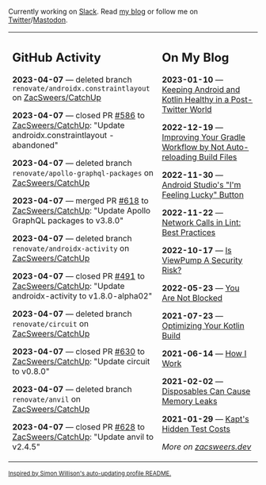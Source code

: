 Currently working on [Slack](https://slack.com/). Read [my blog](https://zacsweers.dev/) or follow me on [Twitter](https://twitter.com/ZacSweers)/[Mastodon](https://hachyderm.io/@ZacSweers).

<table><tr><td valign="top" width="60%">

## GitHub Activity
<!-- githubActivity starts -->
**2023-04-07** — deleted branch `renovate/androidx.constraintlayout` on [ZacSweers/CatchUp](https://github.com/ZacSweers/CatchUp)

**2023-04-07** — closed PR [#586](https://github.com/ZacSweers/CatchUp/pull/586) to [ZacSweers/CatchUp](https://github.com/ZacSweers/CatchUp): "Update androidx.constraintlayout - abandoned"

**2023-04-07** — deleted branch `renovate/apollo-graphql-packages` on [ZacSweers/CatchUp](https://github.com/ZacSweers/CatchUp)

**2023-04-07** — merged PR [#618](https://github.com/ZacSweers/CatchUp/pull/618) to [ZacSweers/CatchUp](https://github.com/ZacSweers/CatchUp): "Update Apollo GraphQL packages to v3.8.0"

**2023-04-07** — deleted branch `renovate/androidx-activity` on [ZacSweers/CatchUp](https://github.com/ZacSweers/CatchUp)

**2023-04-07** — closed PR [#491](https://github.com/ZacSweers/CatchUp/pull/491) to [ZacSweers/CatchUp](https://github.com/ZacSweers/CatchUp): "Update androidx-activity to v1.8.0-alpha02"

**2023-04-07** — deleted branch `renovate/circuit` on [ZacSweers/CatchUp](https://github.com/ZacSweers/CatchUp)

**2023-04-07** — closed PR [#630](https://github.com/ZacSweers/CatchUp/pull/630) to [ZacSweers/CatchUp](https://github.com/ZacSweers/CatchUp): "Update circuit to v0.8.0"

**2023-04-07** — deleted branch `renovate/anvil` on [ZacSweers/CatchUp](https://github.com/ZacSweers/CatchUp)

**2023-04-07** — closed PR [#628](https://github.com/ZacSweers/CatchUp/pull/628) to [ZacSweers/CatchUp](https://github.com/ZacSweers/CatchUp): "Update anvil to v2.4.5"
<!-- githubActivity ends -->
</td><td valign="top" width="40%">

## On My Blog
<!-- blog starts -->
**2023-01-10** — [Keeping Android and Kotlin Healthy in a Post-Twitter World](https://www.zacsweers.dev/keeping-android-healthy/)

**2022-12-19** — [Improving Your Gradle Workflow by Not Auto-reloading Build Files](https://www.zacsweers.dev/improving-your-workflow-by-not-auto-reloading-build-files/)

**2022-11-30** — [Android Studio's "I'm Feeling Lucky" Button](https://www.zacsweers.dev/android-studios-im-feeling-lucky-button/)

**2022-11-22** — [Network Calls in Lint: Best Practices](https://www.zacsweers.dev/network-calls-in-lint-best-practices/)

**2022-10-17** — [Is ViewPump A Security Risk?](https://www.zacsweers.dev/is-viewpump-a-security-risk/)

**2022-05-23** — [You Are Not Blocked](https://www.zacsweers.dev/you-are-not-blocked/)

**2021-07-23** — [Optimizing Your Kotlin Build](https://www.zacsweers.dev/optimizing-your-kotlin-build/)

**2021-06-14** — [How I Work](https://www.zacsweers.dev/how-i-work/)

**2021-02-02** — [Disposables Can Cause Memory Leaks](https://www.zacsweers.dev/disposables-can-cause-memory-leaks/)

**2021-01-29** — [Kapt's Hidden Test Costs](https://www.zacsweers.dev/kapts-hidden-test-costs/)
<!-- blog ends -->
_More on [zacsweers.dev](https://zacsweers.dev/)_
</td></tr></table>

<sub><a href="https://simonwillison.net/2020/Jul/10/self-updating-profile-readme/">Inspired by Simon Willison's auto-updating profile README.</a></sub>